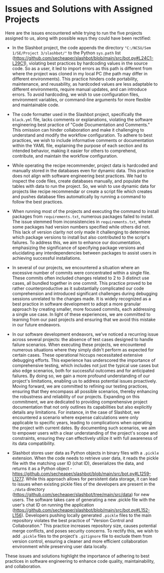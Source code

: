# Issues and Solutions with Assigned Projects

Here are the issues encountered while trying to run the five projects assigned to us, along with possible ways they could have been rectified:

- In the Slashbot project, the code appends the directory `"C:/NCSU/Sem 1/SE/Project 3/slashbot/"` to the Python `sys.path` list (https://github.com/secheaper/slashbot/blob/main/src/bot.py#L24C1-L29C1), violating best practices by hardcoding values in the source code. So as a user, it led to import errors as this path is different from where the project was cloned in my local PC (the path may differ in different environments). This practice hinders code portability, maintenance, and reusability, as hardcoded values are less adaptable to different environments, require manual updates, and can introduce errors. To avoid hardcoding, we wish to use configuration files, environment variables, or command-line arguments for more flexible and maintainable code.

- The code formatter used in the Slashbot project, specifically the `black.yml` file, lacks comments or explanations, violating the software engineering best practice of "Code Documentation and Comments." This omission can hinder collaboration and make it challenging to understand and modify the workflow configuration. To adhere to best practices, we wish to include informative comments or documentation within the YAML file, explaining the purpose of each section and its intended behavior, making it easier for others to comprehend, contribute, and maintain the workflow configuration.

- While operating the recipe recommender, project data is hardcoded and manually stored in the databases even for dynamic data. This practice does not align with software engineering best practices. We had to inspect the code files, create databases manually, and populate the tables with data to run the project. So, we wish to use dynamic data for projects like recipe recommendar or create a script file which creates and pushes database files automatically by running a command to follow the best practices.

- When running most of the projects and executing the command to install packages from `requirements.txt`, numerous packages failed to install. The issue stemmed from inconsistencies in `requirements.txt`, where some packages had version numbers specified while others did not. This lack of version clarity not only made it challenging to determine which package versions to install but also contributed to the script's failures. To address this, we aim to enhance our documentation, emphasizing the significance of specifying package versions and elucidating any interdependencies between packages to assist users in achieving successful installations.

- In several of our projects, we encountered a situation where an excessive number of commits were concentrated within a single file. These commits often included changes related to 2 to 3 distinct use cases, all bundled together in one commit. This practice proved to be rather counterproductive as it substantially complicated our code comprehension and introduced significant challenges during debugging sessions unrelated to the changes made. It is widely recognized as a best practice in software development to adopt a more granular approach by creating smaller, more focused commits, each addressing a single use case. In light of these experiences, we are committed to learning from our past projects and ensuring that we avoid this mistake in our future endeavors.

- In our software development endeavors, we've noticed a recurring issue across several projects: the absence of test cases designed to handle failure scenarios. When executing these projects, we encountered numerous situations where they simply didn't perform as expected for certain cases. These operational hiccups necessitated extensive debugging efforts. This experience has underscored the importance of comprehensive testing, which includes not just the typical use cases but also edge scenarios, both for successful outcomes and for anticipated failures. By doing so, we gain a more profound understanding of our project's limitations, enabling us to address potential issues proactively. Moving forward, we are committed to refining our testing practices, ensuring that they encompass all possible scenarios, thereby enhancing the robustness and reliability of our projects. Expanding on this commitment, we are dedicated to providing comprehensive project documentation that not only outlines its capabilities but also explicitly details any limitations. For instance, in the case of Slashbot, we encountered a scenario where expense calculations were only applicable to specific years, leading to complications when operating the project with current dates. By documenting such scenarios, we aim to empower users with a clear understanding of the project's scope and constraints, ensuring they can effectively utilize it with full awareness of its data compatibility.

- Slashbot stores user data as Python objects in binary files with a `.pickle` extension. When the code needs to retrieve user data, it reads the pickle file with the matching user ID (chat ID), deserializes the data, and returns it as a Python object - https://github.com/secheaper/slashbot/blob/main/src/bot.py#L1259-L1277. While this approach allows for persistent data storage, it can lead to issues when existing pickle files of the developers are present in the `./data` directory (https://github.com/secheaper/slashbot/tree/main/src/data) for new users. The software takes care of generating a new .pickle file with the user's chat ID on running the application (https://github.com/secheaper/slashbot/blob/main/src/bot.py#L152-L156). Developers pushing locally generated `.pickle` files to the main repository violates the best practice of "Version Control and Collaboration." This practice increases repository size, causes potential merge conflicts, and poses security concerns. To rectify this, we wish to add `.pickle` files to the project's `.gitignore` file to exclude them from version control, ensuring a cleaner and more efficient collaboration environment while preserving user data locally.

These issues and solutions highlight the importance of adhering to best practices in software engineering to enhance code quality, maintainability, and collaboration.
